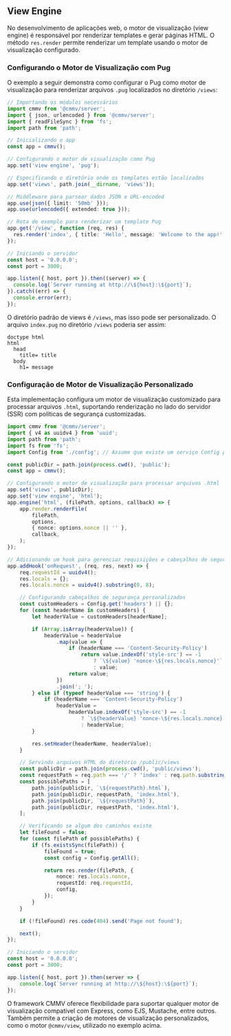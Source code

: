 ## View Engine

No desenvolvimento de aplicações web, o motor de visualização (view engine) é responsável por renderizar templates e gerar páginas HTML. O método `res.render` permite renderizar um template usando o motor de visualização configurado.

### Configurando o Motor de Visualização com Pug

O exemplo a seguir demonstra como configurar o Pug como motor de visualização para renderizar arquivos `.pug` localizados no diretório `/views`:

```typescript
// Importando os módulos necessários
import cmmv from '@cmmv/server';
import { json, urlencoded } from '@cmmv/server';
import { readFileSync } from 'fs';
import path from 'path';

// Inicializando o app
const app = cmmv();

// Configurando o motor de visualização como Pug
app.set('view engine', 'pug');

// Especificando o diretório onde os templates estão localizados
app.set('views', path.join(__dirname, 'views'));

// Middleware para parsear dados JSON e URL-encoded
app.use(json({ limit: '50mb' }));
app.use(urlencoded({ extended: true }));

// Rota de exemplo para renderizar um template Pug
app.get('/view', function (req, res) {
  res.render('index', { title: 'Hello', message: 'Welcome to the app!' });
});

// Iniciando o servidor
const host = '0.0.0.0';
const port = 3000;

app.listen({ host, port }).then((server) => {
  console.log(`Server running at http://\${host}:\${port}`);
}).catch((err) => {
  console.error(err);
});
```

O diretório padrão de views é `/views`, mas isso pode ser personalizado. O arquivo `index.pug` no diretório `/views` poderia ser assim:

```pug
doctype html
html
  head
    title= title
  body
    h1= message
```

### Configuração de Motor de Visualização Personalizado

Esta implementação configura um motor de visualização customizado para processar arquivos `.html`, suportando renderização no lado do servidor (SSR) com políticas de segurança customizadas.

```typescript
import cmmv from '@cmmv/server';
import { v4 as uuidv4 } from 'uuid';
import path from 'path';
import fs from 'fs';
import Config from './config'; // Assume que existe um serviço Config para configurações do app

const publicDir = path.join(process.cwd(), 'public');
const app = cmmv();

// Configurando o motor de visualização para processar arquivos .html
app.set('views', publicDir);
app.set('view engine', 'html');
app.engine('html', (filePath, options, callback) => {
    app.render.renderFile(
        filePath,
        options,
        { nonce: options.nonce || '' },
        callback,
    );
});

// Adicionando um hook para gerenciar requisições e cabeçalhos de segurança
app.addHook('onRequest', (req, res, next) => {
    req.requestId = uuidv4();
    res.locals = {};
    res.locals.nonce = uuidv4().substring(0, 8);

    // Configurando cabeçalhos de segurança personalizados
    const customHeaders = Config.get('headers') || {};
    for (const headerName in customHeaders) {
        let headerValue = customHeaders[headerName];

        if (Array.isArray(headerValue)) {
            headerValue = headerValue
                .map(value => {
                    if (headerName === 'Content-Security-Policy')
                        return value.indexOf('style-src') == -1
                            ? `\${value} 'nonce-\${res.locals.nonce}'`
                            : value;
                    return value;
                })
                .join('; ');
        } else if (typeof headerValue === 'string') {
            if (headerName === 'Content-Security-Policy')
                headerValue =
                    headerValue.indexOf('style-src') == -1
                        ? `\${headerValue} 'nonce-\${res.locals.nonce}'`
                        : headerValue;
        }

        res.setHeader(headerName, headerValue);
    }

    // Servindo arquivos HTML do diretório /public/views
    const publicDir = path.join(process.cwd(), 'public/views');
    const requestPath = req.path === '/' ? 'index' : req.path.substring(1);
    const possiblePaths = [
        path.join(publicDir, `\${requestPath}.html`),
        path.join(publicDir, requestPath, 'index.html'),
        path.join(publicDir, `\${requestPath}`),
        path.join(publicDir, requestPath, 'index.html'),
    ];

    // Verificando se algum dos caminhos existe
    let fileFound = false;
    for (const filePath of possiblePaths) {
        if (fs.existsSync(filePath)) {
            fileFound = true;
            const config = Config.getAll();

            return res.render(filePath, {
                nonce: res.locals.nonce,
                requestId: req.requestId,
                config,
            });
        }
    }

    if (!fileFound) res.code(404).send('Page not found');

    next();
});

// Iniciando o servidor
const host = '0.0.0.0';
const port = 3000;

app.listen({ host, port }).then(server => {
    console.log(`Server running at http://\${host}:\${port}`);
});
```

O framework CMMV oferece flexibilidade para suportar qualquer motor de visualização compatível com Express, como EJS, Mustache, entre outros. Também permite a criação de motores de visualização personalizados, como o motor `@cmmv/view`, utilizado no exemplo acima.
